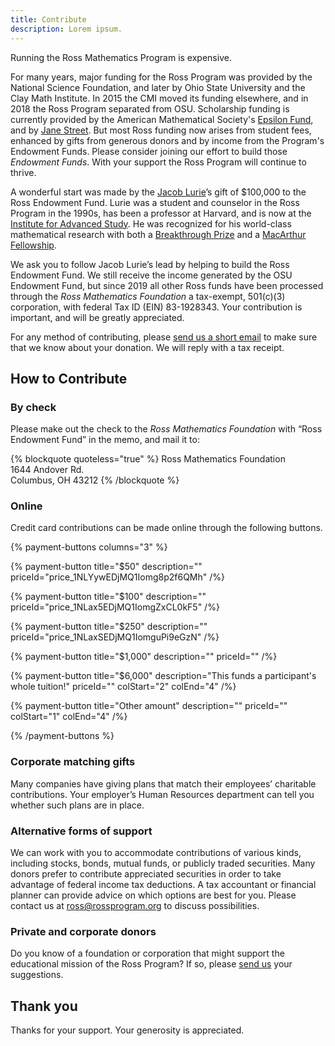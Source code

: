 ```yaml
---
title: Contribute
description: Lorem ipsum.
---
```

Running the Ross Mathematics Program is expensive.

For many years, major funding for the Ross Program was provided by the National Science Foundation, 
and later by Ohio State University and the Clay Math Institute.  In 2015 the CMI moved its funding elsewhere, 
and in 2018 the Ross Program separated from OSU.  Scholarship funding is currently provided by the 
American Mathematical Society's [Epsilon Fund](http://www.ams.org/programs/edu-support/epsilon/emp-epsilon), 
and by [Jane Street](https://www.janestreet.com).  But most Ross funding now arises from student fees, 
enhanced by gifts from generous donors and by income from the Program's Endowment Funds. 
Please consider joining our effort to build those _Endowment Funds_. With your support the Ross Program will continue to thrive.

A wonderful start was made by the [Jacob Lurie](http://en.wikipedia.org/wiki/Jacob_Lurie)’s gift of $100,000 to the Ross Endowment Fund. Lurie was a student and counselor in the Ross Program in the 1990s, has been a professor at Harvard, and is now at the [Institute for Advanced Study](https://www.ias.edu/scholars/lurie).  He was recognized for his world-class mathematical research with both 
a [Breakthrough Prize](http://en.wikipedia.org/wiki/Breakthrough_Prize_in_Mathematics) and 
a [MacArthur Fellowship](http://www.macfound.org/fellows/class/class-2014/).

We ask you to follow Jacob Lurie’s lead by helping to build the Ross Endowment Fund. We still receive the income generated by the OSU Endowment Fund, 
but since 2019 all other Ross funds have been processed through the _Ross Mathematics Foundation_ 
a tax-exempt, 501(c)(3) corporation, with federal Tax ID (EIN) 83-1928343. Your contribution is important, and will be greatly appreciated. 

For any method of contributing, please [send us a short email](mailto:ross@rossprogram.org) 
to make sure that we know about your donation. We will reply with a tax receipt. 

## How to Contribute

### By check

Please make out the check to the _Ross Mathematics Foundation_ with “Ross Endowment Fund” in the memo, and mail it to:

{% blockquote quoteless="true" %}
Ross Mathematics Foundation  
1644 Andover Rd.  
Columbus, OH 43212
{% /blockquote %}

### Online

Credit card contributions can be made online through the following buttons.

{% payment-buttons columns="3" %}

{% payment-button title="$50" description="" priceId="price_1NLYywEDjMQ1Iomg8p2f6QMh" /%}

{% payment-button title="$100" description="" priceId="price_1NLax5EDjMQ1IomgZxCL0kF5" /%}

{% payment-button title="$250" description="" priceId="price_1NLaxSEDjMQ1IomguPi9eGzN" /%}

{% payment-button title="$1,000" description="" priceId="" /%}

{% payment-button title="$6,000" description="This funds a participant's whole tuition!" priceId="" colStart="2" colEnd="4" /%}

{% payment-button title="Other amount" description="" priceId="" colStart="1" colEnd="4" /%}

{% /payment-buttons %}

### Corporate matching gifts

Many companies have giving plans that match their employees’ charitable contributions. 
Your employer’s Human Resources department can tell you whether such plans are in place.

### Alternative forms of support

We can work with you to accommodate contributions of various kinds, 
including stocks, bonds, mutual funds, or publicly traded securities. 
Many donors prefer to contribute appreciated securities in order to 
take advantage of federal income tax deductions. A tax accountant or 
financial planner can provide advice on which options are best for you. 
Please contact us at [ross@rossprogram.org](mailto:ross@rossprogram.org) to discuss possibilities.

### Private and corporate donors

Do you know of a foundation or corporation that might support the educational mission 
of the Ross Program? If so, please [send us](mailto:ross@rossprogram.org) your suggestions.

## Thank you

Thanks for your support. Your generosity is appreciated.
